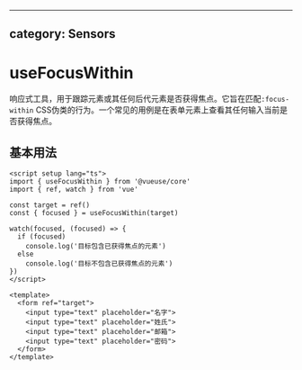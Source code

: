 <!--
 * @Author: wteano wzgtao@foxmail.com
 * @Date: 2025-10-29 09:19:17
 * @LastEditors: wteano wzgtao@foxmail.com
 * @LastEditTime: 2025-10-29 11:05:07
 * @FilePath: \vueuse\packages\core\useFocusWithin\index.md
 * @Description: 这是默认设置,请设置`customMade`, 打开koroFileHeader查看配置 进行设置: https://github.com/OBKoro1/koro1FileHeader/wiki/%E9%85%8D%E7%BD%AE
-->
---
category: Sensors
---

# useFocusWithin

响应式工具，用于跟踪元素或其任何后代元素是否获得焦点。它旨在匹配`:focus-within` CSS伪类的行为。一个常见的用例是在表单元素上查看其任何输入当前是否获得焦点。

## 基本用法

```vue
<script setup lang="ts">
import { useFocusWithin } from '@vueuse/core'
import { ref, watch } from 'vue'

const target = ref()
const { focused } = useFocusWithin(target)

watch(focused, (focused) => {
  if (focused)
    console.log('目标包含已获得焦点的元素')
  else
    console.log('目标不包含已获得焦点的元素')
})
</script>

<template>
  <form ref="target">
    <input type="text" placeholder="名字">
    <input type="text" placeholder="姓氏">
    <input type="text" placeholder="邮箱">
    <input type="text" placeholder="密码">
  </form>
</template>
```